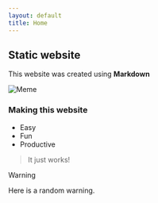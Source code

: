 ```yaml
---
layout: default
title: Home
---
```


## Static website 

This website was created using **Markdown**

![Meme](https://i.redd.it/9cx9kcekmtwe1.png)

### Making this website
* Easy
* Fun
* Productive

> It just works!

> [!WARNING]
> Here is a random warning.